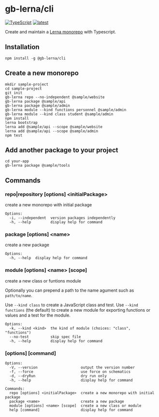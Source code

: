# gb-lerna/cli

[![TypeScript](https://img.shields.io/badge/%3C%2F%3E-TypeScript-%230074c1.svg)](http://www.typescriptlang.org/)
[![latest](https://img.shields.io/npm/v/@gb-lerna/cli/latest.svg)](https://npmjs.com/package/@gb-lerna/cli)

Create and maintain a [Lerna monorepo](https://lerna.js.org/) with Typescript.

## Installation

```
npm install -g @gb-lerna/cli
```

## Create a new monorepo

```properties
mkdir sample-project
cd sample-project
git init
gb-lerna repo --no-independent @sample/website
gb-lerna package @sample/api
gb-lerna package @sample/admin
gb-lerna module --kind functions personnel @sample/admin
gb-lerna module --kind class student @sample/admin
npm install
lerna bootstrap
lerna add @sample/api --scope @sample/website
lerna add @sample/api --scope @sample/admin
npm test
```

## Add another package to your project

```properties
cd your-app
gb-lerna package @sample/tools
```

## Commands

### repo|repository [options] &lt;initialPackage>

create a new monorepo with initial package

```
Options:
  -i, --independent  version packages independently
  -h, --help         display help for command
```

### package [options] &lt;name>

create a new package

```
Options:
  -h, --help  display help for command
```

### module [options] &lt;name> [scope]

create a new class or funtions module

Optionally you can prepend a path to the name agument such as `path/to/name`.

Use `--kind class` to create a JavaScript class and test. Use `--kind functions` (the default) to create a new module for exporting functions or values and a test for the module.

```
Options:
  -k, --kind <kind>  the kind of module (choices: "class", "functions")
  --no-test          skip spec file
  -h, --help         display help for command
```

### [options] [command]

```
Options:
  -V, --version                    output the version number
  -f, --force                      use force on schematics
  -d, --dryRun                     dry run only
  -h, --help                       display help for command

Commands:
  repo [options] <initialPackage>  create a new monorepo with initial package
  package <name>                   create a new package
  module [options] <name> [scope]  create a new class or module
  help [command]                   display help for command
```

